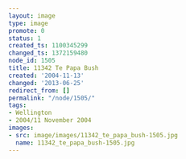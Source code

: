 ```yaml
---
layout: image
type: image
promote: 0
status: 1
created_ts: 1100345299
changed_ts: 1372159480
node_id: 1505
title: 11342 Te Papa Bush
created: '2004-11-13'
changed: '2013-06-25'
redirect_from: []
permalink: "/node/1505/"
tags:
- Wellington
- 2004/11 November 2004
images:
- src: image/images/11342_te_papa_bush-1505.jpg
  name: 11342_te_papa_bush-1505.jpg
---
```


